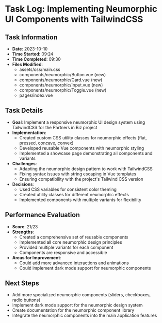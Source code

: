 # Task Log: Implementing Neumorphic UI Components with TailwindCSS

## Task Information
- **Date**: 2023-10-10
- **Time Started**: 09:24
- **Time Completed**: 09:30
- **Files Modified**: 
  - assets/css/main.css
  - components/neumorphic/Button.vue (new)
  - components/neumorphic/Card.vue (new)
  - components/neumorphic/Input.vue (new)
  - components/neumorphic/Toggle.vue (new)
  - pages/index.vue

## Task Details
- **Goal**: Implement a responsive neumorphic UI design system using TailwindCSS for the Partners in Biz project
- **Implementation**: 
  - Created custom CSS utility classes for neumorphic effects (flat, pressed, concave, convex)
  - Developed reusable Vue components with neumorphic styling
  - Implemented a showcase page demonstrating all components and variants
- **Challenges**: 
  - Adapting the neumorphic design pattern to work with TailwindCSS
  - Fixing syntax issues with string escaping in Vue templates
  - Ensuring compatibility with the project's Tailwind CSS version
- **Decisions**: 
  - Used CSS variables for consistent color theming
  - Created utility classes for different neumorphic effects
  - Implemented components with multiple variants for flexibility

## Performance Evaluation
- **Score**: 21/23
- **Strengths**: 
  - Created a comprehensive set of reusable components
  - Implemented all core neumorphic design principles
  - Provided multiple variants for each component
  - Components are responsive and accessible
- **Areas for Improvement**: 
  - Could add more advanced interactions and animations
  - Could implement dark mode support for neumorphic components

## Next Steps
- Add more specialized neumorphic components (sliders, checkboxes, radio buttons)
- Implement dark mode support for the neumorphic design system
- Create documentation for the neumorphic component library
- Integrate the neumorphic components into the main application features
